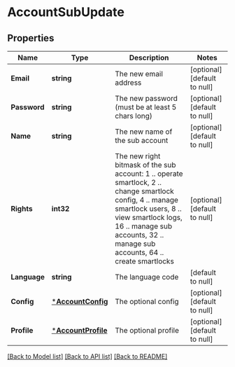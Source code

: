 # AccountSubUpdate

## Properties
Name | Type | Description | Notes
------------ | ------------- | ------------- | -------------
**Email** | **string** | The new email address | [optional] [default to null]
**Password** | **string** | The new password (must be at least 5 chars long) | [optional] [default to null]
**Name** | **string** | The new name of the sub account | [optional] [default to null]
**Rights** | **int32** | The new right bitmask of the sub account: 1 .. operate smartlock, 2 .. change smartlock config, 4 .. manage smartlock users, 8 .. view smartlock logs, 16 .. manage sub accounts, 32 .. manage sub accounts, 64 .. create smartlocks | [optional] [default to null]
**Language** | **string** | The language code | [default to null]
**Config** | [***AccountConfig**](Account.Config.md) | The optional config | [optional] [default to null]
**Profile** | [***AccountProfile**](Account.Profile.md) | The optional profile | [optional] [default to null]

[[Back to Model list]](../README.md#documentation-for-models) [[Back to API list]](../README.md#documentation-for-api-endpoints) [[Back to README]](../README.md)



